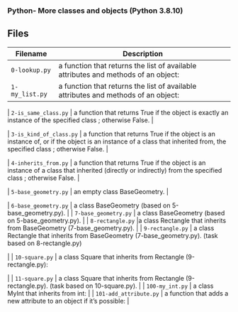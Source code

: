### 
### Python- More classes and objects (Python 3.8.10)
###

## Files
| Filename | Description |
| -------- | ----------- |
| `0-lookup.py` | a function that returns the list of available attributes and methods of an object: |
| `1-my_list.py` | a function that returns the list of available attributes and methods of an object: |

| `2-is_same_class.py` |  a function that returns True if the object is exactly an instance of the specified class ; otherwise False. |

| `3-is_kind_of_class.py` |  a function that returns True if the object is an instance of, or if the object is an instance of a class that inherited from, the specified class ; otherwise False.
|

| `4-inherits_from.py` | a function that returns True if the object is an instance of a class that inherited (directly or indirectly) from the specified class ; otherwise False.
|

| `5-base_geometry.py` | an empty class BaseGeometry.
|

| `6-base_geometry.py` | a class BaseGeometry (based on 5-base_geometry.py).
|
| `7-base_geometry.py` | a class BaseGeometry (based on 5-base_geometry.py).
|
| `8-rectangle.py` |a class Rectangle that inherits from BaseGeometry (7-base_geometry.py).
|
| `9-rectangle.py` | a class Rectangle that inherits from BaseGeometry (7-base_geometry.py). (task based on 8-rectangle.py)


|
| `10-square.py` | a class Square that inherits from Rectangle (9-rectangle.py):


|
| `11-square.py` |  a class Square that inherits from Rectangle (9-rectangle.py). (task based on 10-square.py).
|
| `100-my_int.py` | a class MyInt that inherits from int:
|
| `101-add_attribute.py` | a function that adds a new attribute to an object if it’s possible:
|


